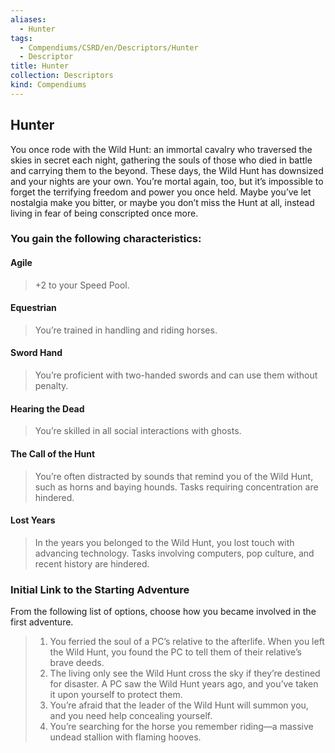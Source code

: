```yaml
---
aliases:
  - Hunter
tags:
  - Compendiums/CSRD/en/Descriptors/Hunter
  - Descriptor
title: Hunter
collection: Descriptors
kind: Compendiums
---
```

## Hunter  
You once rode with the Wild Hunt: an immortal cavalry who traversed the skies in secret each night, gathering the souls of those who died in battle and carrying them to the beyond. These days, the Wild Hunt has downsized and your nights are your own. You’re mortal again, too, but it’s impossible to forget the terrifying freedom and power you once held. Maybe you’ve let nostalgia make you bitter, or maybe you don’t miss the Hunt at all, instead living in fear of being conscripted once more.
### You gain the following characteristics:
#### Agile
>+2 to your Speed Pool.
#### Equestrian 
>You’re trained in handling and riding horses.
#### Sword Hand 
>You’re proficient with two-handed swords and can use them without penalty.
#### Hearing the Dead 
>You’re skilled in all social interactions with ghosts.
#### The Call of the Hunt
>You’re often distracted by sounds that remind you of the Wild Hunt, such as horns and baying hounds. Tasks requiring concentration are hindered.
#### Lost Years 
>In the years you belonged to the Wild Hunt, you lost touch with advancing technology. Tasks involving computers, pop culture, and recent history are hindered.
### Initial Link to the Starting Adventure 
From the following list of options, choose how you became involved in the first adventure.
>1. You ferried the soul of a PC’s relative to the afterlife. When you left the Wild Hunt, you found the PC to tell them of their relative’s brave deeds.
>2. The living only see the Wild Hunt cross the sky if they’re destined for disaster. A PC saw the Wild Hunt years ago, and you’ve taken it upon yourself to protect them.
>3. You’re afraid that the leader of the Wild Hunt will summon you, and you need help concealing yourself.
>4. You’re searching for the horse you remember riding—a massive undead stallion with flaming hooves.

